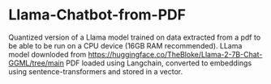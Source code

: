 # Llama-Chatbot-from-PDF

Quantized version of a Llama model trained on data extracted from a pdf to be able to be run on a CPU device (16GB RAM recommended).
LLama model downloded from https://huggingface.co/TheBloke/Llama-2-7B-Chat-GGML/tree/main
PDF loaded using Langchain, converted to embeddings using sentence-transformers and stored in a vector.
